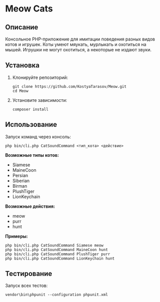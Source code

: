 # Meow Cats

## Описание

Консольное PHP-приложение для имитации поведения разных видов котов и игрушек. Коты умеют мяукать, мурлыкать и охотиться на мышей. Игрушки не могут охотиться, а некоторые не издают звуки.

## Установка

1. Клонируйте репозиторий:
   ```
   git clone https://github.com/KostyaTarasov/Meow.git
   cd Meow
   ```
2. Установите зависимости:
   ```
   composer install
   ```

## Использование

Запуск команд через консоль:

```
php bin/cli.php CatSoundCommand <тип_кота> <действие>
```

**Возможные типы котов:**

- Siamese
- MaineCoon
- Persian
- Siberian
- Birman
- PlushTiger
- LionKeychain

**Возможные действия:**

- meow
- purr
- hunt

**Примеры:**

```
php bin/cli.php CatSoundCommand Siamese meow
php bin/cli.php CatSoundCommand MaineCoon hunt
php bin/cli.php CatSoundCommand PlushTiger purr
php bin/cli.php CatSoundCommand LionKeychain hunt
```

## Тестирование

Запуск всех тестов:

```
vendor\bin\phpunit --configuration phpunit.xml
```
